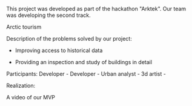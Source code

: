 This project was developed as part of the hackathon "Arktek". Our team was developing the second track.

Arctic tourism

Description of the problems solved by our project:

- Improving access to historical data

- Providing an inspection and study of buildings in detail

Participants:
Developer - 
Developer - 
Urban analyst - 
3d artist - 
 

Realization:

A video of our MVP
